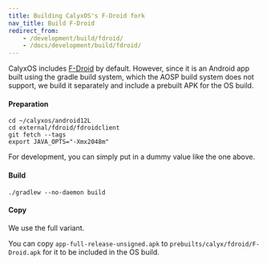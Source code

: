 ```yaml
---
title: Building CalyxOS's F-Droid fork
nav_title: Build F-Droid
redirect_from:
    - /development/build/fdroid/
    - /docs/development/build/fdroid/
---
```


CalyxOS includes [F-Droid](https://f-droid.org) by default. However, since it is an Android app built using the gradle build system, which the AOSP build system does not support, we build it separately and include a prebuilt APK for the OS build.

#### Preparation

```shell
cd ~/calyxos/android12L
cd external/fdroid/fdroidclient
git fetch --tags
export JAVA_OPTS="-Xmx2048m"
```

For development, you can simply put in a dummy value like the one above.

#### Build

```shell
./gradlew --no-daemon build
```

#### Copy

We use the full variant.

You can copy `app-full-release-unsigned.apk` to `prebuilts/calyx/fdroid/F-Droid.apk` for it to be included in the OS build.
